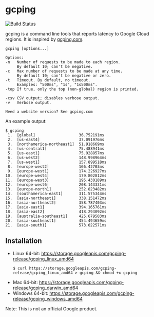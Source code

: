 # gcping

[![Build Status](https://travis-ci.com/GoogleCloudPlatform/gcping.svg?branch=master)](https://travis-ci.com/GoogleCloudPlatform/gcping)

gcping is a command line tools that reports latency to
Google Cloud regions. It is inspired by [gcping.com](http://gcping.com).

```
gcping [options...]

Options:
-n   Number of requests to be made to each region.
     By default 10; can't be negative.
-c   Max number of requests to be made at any time.
     By default 10; can't be negative or zero.
-t   Timeout. By default, no timeout.
     Examples: "500ms", "1s", "1s500ms".
-top If true, only the top (non-global) region is printed.

-csv CSV output; disables verbose output.
-v   Verbose output.

Need a website version? See gcping.com
```

An example output:

```
$ gcping
 1.  [global]                   36.752191ms
 2.  [us-east4]                 37.091976ms
 3.  [northamerica-northeast1]  51.918669ms
 4.  [us-central1]              75.488941ms
 5.  [us-east1]                 75.928857ms
 6.  [us-west2]                 148.998964ms
 7.  [us-west1]                 157.899518ms
 8.  [europe-west2]             166.42703ms
 9.  [europe-west1]             174.226927ms
10.  [europe-west4]             179.802812ms
11.  [europe-west3]             195.430189ms
12.  [europe-west6]             208.143331ms
13.  [europe-north1]            252.823482ms
14.  [southamerica-east1]       311.575344ms
15.  [asia-northeast1]          338.151472ms
16.  [asia-northeast2]          358.787403ms
17.  [asia-east1]               394.165761ms
18.  [asia-east2]               418.293092ms
19.  [australia-southeast1]     425.679503ms
20.  [asia-southeast1]          454.494659ms
21.  [asia-south1]              573.022571ms
```

## Installation

* Linux 64-bit: https://storage.googleapis.com/gcping-release/gcping_linux_amd64
  ```
  $ curl https://storage.googleapis.com/gcping-release/gcping_linux_amd64 > gcping && chmod +x gcping
  ```
* Mac 64-bit: https://storage.googleapis.com/gcping-release/gcping_darwin_amd64
* Windows 64-bit: https://storage.googleapis.com/gcping-release/gcping_windows_amd64

Note: This is not an official Google product.
